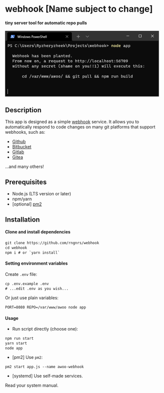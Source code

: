 # webhook [Name subject to change]
#### tiny server tool for automatic repo pulls

![webhook in a nutshell](.github/nutshell.png)

## Description
This app is designed as a simple [webhook](https://en.wikipedia.org/wiki/Webhook) service.
It allows you to automatically respond to code changes on many git platforms that support webhooks, such as:
- [Github](https://docs.github.com/en/developers/webhooks-and-events/webhooks)
- [Bitbucket](https://support.atlassian.com/bitbucket-cloud/docs/manage-webhooks/)
- [Gitlab](https://docs.gitlab.com/ee/user/project/integrations/webhooks.html)
- [Gitea](https://docs.gitea.io/en-us/webhooks/)

...and many others!

## Prerequisites
- Node.js (LTS version or later)
- npm/yarn
- [optional] [pm2](https://github.com/Unitech/pm2)

## Installation

#### Clone and install dependencies
```shell script
git clone https://github.com/rngnrs/webhook
cd webhook
npm i # or `yarn install`
```

#### Setting environment variables
Create `.env` file:
```shell script
cp .env.example .env
# ...edit .env as you wish...
```
Or just use plain variables:
```shell script
PORT=8080 REPO=/var/www/awoo node app 
```
#### Usage
- Run script directly (choose one):
```shell script
npm run start
yarn start
node app
```
- [pm2] Use `pm2`:
```shell script
pm2 start app.js --name awoo-webhook
```
- [systemd] Use self-made services.

Read your system manual.
